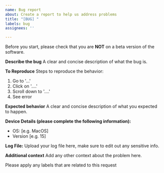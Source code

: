```yaml
---
name: Bug report
about: Create a report to help us address problems
title: "[BUG] "
labels: bug
assignees: ''

---
```


Before you start, please check that you are **NOT** on a beta version of the software.

**Describe the bug**
A clear and concise description of what the bug is.

**To Reproduce**
Steps to reproduce the behavior:
1. Go to '...'
2. Click on '....'
3. Scroll down to '....'
4. See error

**Expected behavior**
A clear and concise description of what you expected to happen.

**Device Details (please complete the following information):**
 - OS: [e.g. MacOS]
 - Version [e.g. 15]

**Log File:**
Upload your log file here, make sure to edit out any sensitive info.

**Additional context**
Add any other context about the problem here.

Please apply any labels that are related to this request
